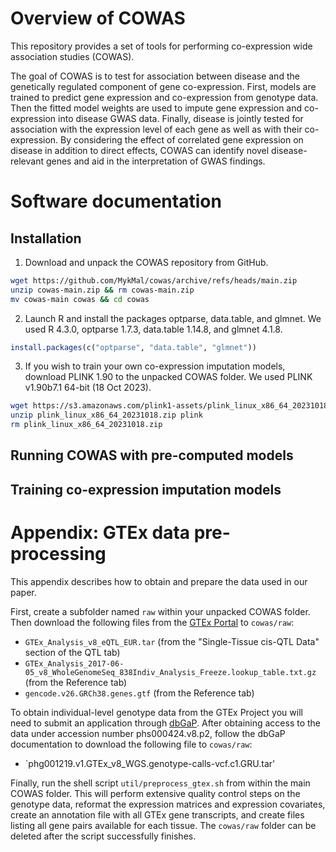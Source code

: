 # Overview of COWAS

This repository provides a set of tools for performing co-expression wide association studies (COWAS).

The goal of COWAS is to test for association between disease and the genetically regulated component of gene co-expression. First, models are trained to predict gene expression and co-expression from genotype data. Then the fitted model weights are used to impute gene expression and co-expression into disease GWAS data. Finally, disease is jointly tested for association with the expression level of each gene as well as with their co-expression. By considering the effect of correlated gene expression on disease in addition to direct effects, COWAS can identify novel disease-relevant genes and aid in the interpretation of GWAS findings.

# Software documentation

## Installation

1. Download and unpack the COWAS repository from GitHub.
```bash
wget https://github.com/MykMal/cowas/archive/refs/heads/main.zip
unzip cowas-main.zip && rm cowas-main.zip
mv cowas-main cowas && cd cowas
```
2. Launch R and install the packages optparse, data.table, and glmnet. We used R 4.3.0, optparse 1.7.3, data.table 1.14.8, and glmnet 4.1.8.
```R
install.packages(c("optparse", "data.table", "glmnet"))
```
3. If you wish to train your own co-expression imputation models, download PLINK 1.90 to the unpacked COWAS folder. We used PLINK v1.90b7.1 64-bit (18 Oct 2023).
```bash
wget https://s3.amazonaws.com/plink1-assets/plink_linux_x86_64_20231018.zip
unzip plink_linux_x86_64_20231018.zip plink
rm plink_linux_x86_64_20231018.zip
```

## Running COWAS with pre-computed models

## Training co-expression imputation models

# Appendix: GTEx data pre-processing

This appendix describes how to obtain and prepare the data used in our paper.

First, create a subfolder named `raw` within your unpacked COWAS folder. Then download the following files from the [GTEx Portal](https://www.gtexportal.org/home/downloads/adult-gtex) to `cowas/raw`:

* `GTEx_Analysis_v8_eQTL_EUR.tar` (from the "Single-Tissue cis-QTL Data" section of the QTL tab)
* `GTEx_Analysis_2017-06-05_v8_WholeGenomeSeq_838Indiv_Analysis_Freeze.lookup_table.txt.gz` (from the Reference tab)
* `gencode.v26.GRCh38.genes.gtf` (from the Reference tab)

To obtain individual-level genotype data from the GTEx Project you will need to submit an application through [dbGaP](https://www.ncbi.nlm.nih.gov/gap/). After obtaining access to the data under accession number phs000424.v8.p2, follow the dbGaP documentation to download the following file to `cowas/raw`:

* `phg001219.v1.GTEx_v8_WGS.genotype-calls-vcf.c1.GRU.tar'

Finally, run the shell script `util/preprocess_gtex.sh` from within the main COWAS folder. This will perform extensive quality control steps on the genotype data, reformat the expression matrices and expression covariates, create an annotation file with all GTEx gene transcripts, and create files listing all gene pairs available for each tissue. The `cowas/raw` folder can be deleted after the script successfully finishes.

